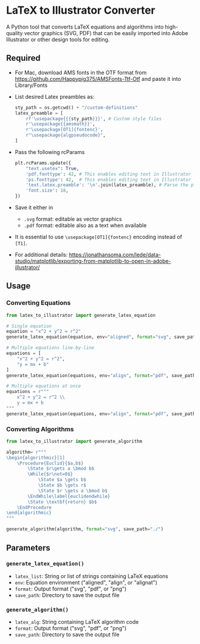 # LaTeX to Illustrator Converter

A Python tool that converts LaTeX equations and algorithms into high-quality vector graphics (SVG, PDF) that can be easily imported into Adobe Illustrator or other design tools for editing.

## Required

- For Mac, download AMS fonts in the OTF format from https://github.com/Happypig375/AMSFonts-Ttf-Otf
 and paste it into Library/Fonts

- List desired Latex preambles as:

    ```python
    sty_path = os.getcwd() + "/custom-definitions"
    latex_preamble = [
        rf'\usepackage{{{sty_path}}}', # Custom style files
        r'\usepackage{{amsmath}}',
        r'\usepackage[OT1]{fontenc}',
        r"\usepackage{algpseudocode}",
    ]
    ```

- Pass the following rcParams
    ```python
    plt.rcParams.update({
        "text.usetex": True,
        'pdf.fonttype': 42, # This enables editing text in Illustrator
        'ps.fonttype': 42,  # This enables editing text in Illustrator
        'text.latex.preamble': '\n'.join(latex_preamble), # Parse the preambles
        'font.size': 18,
    })
    ```

- Save it either in 
    - ```.svg``` format: editable as vector graphics
    - ```.pdf``` format: editable also as a text when available

- It is essential to use ```\usepackage[OT1]{fontenc}``` encoding instead of ```[T1]```.

- For additional details: https://jonathansoma.com/lede/data-studio/matplotlib/exporting-from-matplotlib-to-open-in-adobe-illustrator/

## Usage

### Converting Equations

```python
from latex_to_illustrator import generate_latex_equation

# Single equation
equation = "x^2 + y^2 = r^2"
generate_latex_equation(equation, env="aligned", format="svg", save_path="./")

# Multiple equations line-by-line
equations = [
    "x^2 + y^2 = r^2",
    "y = mx + b"
]
generate_latex_equation(equations, env="align", format="pdf", save_path="./")

# Multiple equations at once
equations = r"""
    x^2 + y^2 = r^2 \\
    y = mx + b
"""
generate_latex_equation(equations, env="align", format="pdf", save_path="./")
```

### Converting Algorithms

```python
from latex_to_illustrator import generate_algorithm

algorithm= r"""
\begin{algorithmic}[1]
    \Procedure{Euclid}{$a,b$} 
        \State $r\gets a \bmod b$
        \While{$r\not=0$}
            \State $a \gets b$
            \State $b \gets r$
            \State $r \gets a \bmod b$
        \EndWhile\label{euclidendwhile}
        \State \textbf{return} $b$
    \EndProcedure
\end{algorithmic}
"""

generate_algorithm(algorithm, format="svg", save_path="./")
```

## Parameters

### `generate_latex_equation()`
- `latex_list`: String or list of strings containing LaTeX equations
- `env`: Equation environment ("aligned", "align", or "alignat")
- `format`: Output format ("svg", "pdf", or "png")
- `save_path`: Directory to save the output file

### `generate_algorithm()`
- `latex_alg`: String containing LaTeX algorithm code
- `format`: Output format ("svg", "pdf", or "png")
- `save_path`: Directory to save the output file